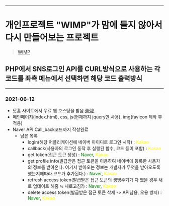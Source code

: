 -------
# 개인프로젝트 "WIMP"가 맘에 들지 않아서 다시 만들어보는 프로젝트
> [WIMP](https://github.com/SeoEunGi0802/WIMP)

## PHP에서 SNS로그인 API를 CURL방식으로 사용하는 각 코드를 좌측 메뉴에서 선택하면 해당 코드 출력방식
-------

### 2021-06-12
+ 닷홈 사이트에서 무료 웹 호스팅을 받음 [클릭!](http://sjlim0225.dothome.co.kr/)
+ 메인페이지(index.html), css, js(현재까지 jquery만 사용), img(favicon 제작 후 적용)
+ Naver API Call_back코드까지 작성완료
    + 남은 목록
        - login(해당 어플리케이션에 네이버 아이디로 로그인 시작) : <font style="color: yellow;">Kakao</font>
        - callback(사용자의 로그인 동작 후 실행된 함수, 코드 등이 포함) : <font style="color:yellow;">Kakao</font>
        - get token(접근 토근 생성) : <font style="color:green">Naver</font>, <font style="color:yellow;">Kakao</font>
        - get profile info(발급받은 접근 토큰을 이용하여 네이버에 등록한 사용자의 정보를 받아온다. 여기서 받아오는 정보는 개발자가 무엇을 받아오도록 했는지에따라 코드가 추가된다.) : <font style="color:green">Naver</font>, <font style="color:yellow;">Kakao</font>
        - refresh access token(발급받은 접근 토큰의 생명주기가 다 했을 경우 새로 업데이트 해줌 ≒ 새로고침?) : <font style="color:green">Naver</font>, <font style="color:yellow;">Kakao</font>
        - delete access token(발급받은 접근 토큰 삭제 -> API남용, 오용 방지) : <font style="color:green">Naver</font>, <font style="color:yellow;">Kakao</font>
